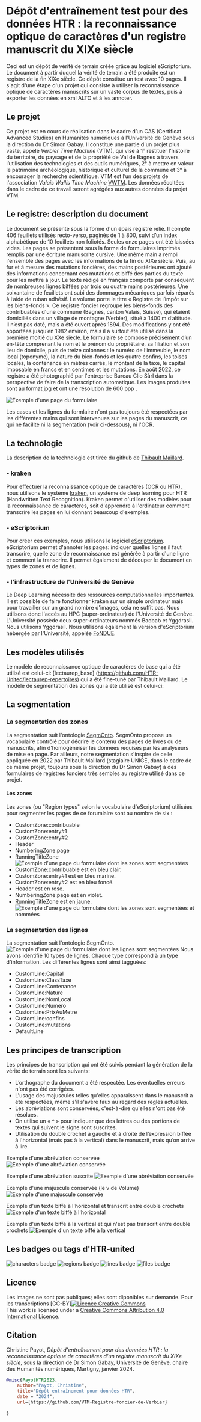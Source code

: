 
# Dépôt d'entraînement test pour des données HTR : la reconnaissance optique de caractères d'un registre manuscrit du XIXe siècle
Ceci est un dépôt de vérité de terrain créée grâce au logiciel eScriptorium. Le document à partir duquel la vérité de terrain a été produite est un registre de la fin XIXe siècle. 
Ce dépôt constitue un test avec 10 pages. Il s'agit d'une étape d'un projet qui consiste à utiliser la reconnaissance optique de caractères manuscrits sur un vaste corpus de textes, puis à exporter les données en xml ALTO et à les annoter.


## Le projet
Ce projet est en cours de réalisation dans le cadre d’un CAS (Certificat Advanced Studies) en Humanités numériques à l’Université de Genève sous la direction du Dr Simon Gabay.
Il constitue une partie d'un projet plus vaste, appelé _Verbier Time Machine_ (VTM), qui vise à 1° restituer l’histoire du territoire, du paysage et de la propriété de Val de Bagnes à travers l’utilisation des technologies et des outils numériques, 2° à mettre en valeur le patrimoine archéologique, historique et culturel de la commune et 3° à encourager la recherche scientifique. VTM est l’un des projets de l'association _Valais Wallis Time Machine_ [VWTM](https://www.timemachinevs.ch/).
Les données récoltées dans le cadre de ce travail seront agrégées aux autres données du projet VTM.  

## Le registre: description du document
Le document se présente sous la forme d'un épais registre relié. Il compte 406 feuillets utilisés recto-verso, paginés de 1 à 800, suivi d’un index alphabétique de 10 feuillets non foliotés. Seules onze pages ont été laissées vides. Les pages se présentent sous la forme de formulaires imprimés remplis par une écriture manuscrite cursive. Une même main a rempli l'ensemble des pages avec les informations de la fin du XIXe siècle. Puis, au fur et à mesure des mutations foncières, des mains postérieures ont ajouté des informations concernant ces mutations et biffé des parties du texte pour les mettre à jour. Le texte rédigé en français comporte par conséquent de nombreuses lignes biffées par trois ou quatre mains postérieures. Une soixantaine de feuillets ont subi des dommages mécaniques parfois réparés à l’aide de ruban adhésif.
Le volume porte le titre « Registre de l’impôt sur les biens-fonds ». Ce registre foncier regroupe les biens-fonds des contribuables d'une commune (Bagnes, canton Valais, Suisse), qui étaient domiciliés dans un village de montagne (Verbier), situé à 1400 m d’altitude. Il n’est pas daté, mais a été ouvert après 1894. Des modifications y ont été apportées jusqu’en 1982 environ, mais il a surtout été utilisé dans la première moitié du XXe siècle.
Le formulaire se compose précisément d’un en-tête comprenant le nom et le prénom du propriétaire, sa filiation et son lieu de domicile, puis de treize colonnes : le numéro de l’immeuble, le nom local (toponyme), la nature du bien-fonds et les quatre confins, les toises  locales, la contenance en mètres carrés, le montant de la taxe, le capital imposable en francs et en centimes et les mutations.
En août 2022, ce registre a été photographié par l'entreprise Bureau Clio Sàrl dans la perspective de faire de la transcription automatique. Les images produites sont au format jpg et ont une résolution de 600 ppp .

![Exemple d'une page du formulaire](images/ACBagnesR72_0043.jpg)

Les cases et les lignes du formlaire n'ont pas toujours été respectées par les différentes mains qui sont intervenues sur les pages du manuscrit, ce qui ne facilite ni la segmentation (voir ci-dessous), ni l'OCR.

## La technologie
La description de la technologie est tirée du github de [Thibault Maillard](https://github.com/vtm-topo/impot-batiment).

### - kraken
Pour effectuer la reconnaissance optique de caractères (OCR ou HTR), nous utilisons le système [kraken](https://kraken.re/master/index.html), un système de deep learning pour HTR (Handwritten Text Recognition).
Kraken permet d'utiliser des modèles pour la reconnaissance de caractères, soit d'apprendre à l'ordinateur comment transcrire les pages en lui donnant beaucoup d'exemples.

### - eScriptorium
Pour créer ces exemples, nous utilisons le logiciel [eScriptorium](https://escriptorium.fr/).
eScriptorium permet d'annoter les pages: indiquer quelles lignes il faut transcrire, quelle zone de reconnaissance est générée à partir d'une ligne et comment la transcrire. Il permet également de découper le document en types de zones et de lignes.

### - l'infrastructure de l'Université de Genève
Le Deep Learning nécessite des ressources computationnelles importantes. Il est possible de faire fonctionner kraken sur un simple ordinateur mais pour travailler sur un grand nombre d'images, cela ne suffit pas. Nous utilisons donc l'accès au HPC (super-ordinateur) de l'Université de Genève. L'Université possède deux super-ordinateurs nommés Baobab et Yggdrasil. Nous utilisons Yggdrasil.
Nous utilisons également la version d'eScriptorium hébergée par l'Université, appelée [FoNDUE](https://github.com/FoNDUE-HTR/Documentation).

## Les modèles utilisés
Le modèle de reconnaissance optique de caractères de base qui a été utilisé est celui-ci: [lectaurep_base] (https://github.com/HTR-United/lectaurep-repertoires) qui a été fine-tuné par Thibault Maillard.
Le modèle de segmentation des zones qui a été utilisé est celui-ci: 

## La segmentation
### La segmentation des zones
La segmentation suit l'ontologie [SegmOnto](https://segmonto.github.io/).
SegmOnto propose un vocabulaire contrôlé pour décrire le contenu des pages de livres ou de manuscrits, afin d'homogénéiser les données requises par les analyseurs de mise en page. 
Par ailleurs, notre segmentation s'inspire de celle appliquée en 2022 par Thibault Maillard (stagiaire UNIGE, dans le cadre de ce même projet, toujours sous la direction du Dr Simon Gabay) à des formulaires de registres fonciers très sembles au registre utilisé dans ce projet.

#### Les zones
Les zones (ou "Region types" selon le vocabulaire d'eScriptorium) utilisées pour segmenter les pages de ce forumlaire sont au nombre de six :
- CustomZone:contribuable
- CustomZone:entry#1
- CustomZone:entry#2
- Header
- NumberingZone:page
- RunningTitleZone
![Exemple d'une page du formulaire dont les zones sont segmentées](images/ACBagnesR72_0035_SegmentationZones.jpg)
- CustomZone:contribuable est en bleu clair.
- CustomZone:entry#1 est en bleu marine.
- CustomZone:entry#2 est en bleu foncé.
- Header est en rose.
- NumberingZone:page est en violet.
- RunningTitleZone est en jaune.
![Exemple d'une page du formulaire dont les zones sont segmentées et nommées](images/Segmentation_Zones_Noms.jpg)

### La segmentation des lignes
La segmentation suit l'ontologie SegmOnto. 
![Exemple d'une page du formulaire dont les lignes sont segmentées](images/ACBagnesR72_0035_SegmentationLignes.jpg)
Nous avons identifié 10 types de lignes. Chaque type correspond à un type d'information. Les différentes lignes sont ainsi tagguées:
- CustomLine:Capital
- CustomLine:ClassTaxe
- CustomLine:Contenance
- CustomLine:Nature
- CustomLine:NomLocal
- CustomLine:Numero
- CustomLine:PrixAuMetre
- CustomLine:confins
- CustomLine:mutations
- DefaultLine


## Les principes de transcription
Les principes de transcription qui ont été suivis pendant la génération de la vérité de terrain sont les suivants:
- L’orthographe du document a été respectée. Les éventuelles erreurs n'ont pas été corrigées.
- L'usage des majuscules telles qu'elles apparaissent dans le manuscrit a été respectées, même s'il s'avère faux au regard des règles actuelles.
- Les abréviations sont conservées, c'est-à-dire qu'elles n'ont pas été résolues.
- On utilise un « ^ » pour indiquer que des lettres ou des portions de textes qui suivent le signe sont suscrites.
- Utilisation du double crochet à gauche et à droite de l’expression biffée à l'horizontal (mais pas à la vertical) dans le manuscrit, mais qu’on arrive à lire.


Exemple d'une abréviation conservée
![Exemple d'une abréviation conservée](images/ExempleAbreviationConservee.JPG)

Exemple d'une abréviation suscrite
![Exemple d'une abréviation conservée](images/ExempleAbreviationSuscrite.JPG)

Exemple d'une majuscule conservée (le v de Volume)
![Exemple d'une majuscule conservée](images/ExempleMajuscule.JPG)

Exemple d'un texte biffé à l'horizontal et transcrit entre double crochets
![Exemple d'un texte biffé à l'horizontal](images/TexteBiffeHorizontal.JPG)

Exemple d'un texte biffé à la vertical et qui n'est pas transcrit entre double crochets
![Exemple d'un texte biffé à la vertical](images/TexteBiffeVertical.JPG)


## Les badges ou tags d'HTR-united
![characters badge](badges/characters.svg) ![regions badge](badges/regions.svg) ![lines badge](badges/lines.svg) ![files badge](badges/files.svg) 

## Licence
Les images ne sont pas publiques; elles sont diponibles sur demande.
Pour les transcriptions [CC-BY]<a rel="license" href="http://creativecommons.org/licenses/by-sa/4.0/"><img alt="Licence Creative Commons" style="border-width:0" src="https://i.creativecommons.org/l/by-sa/4.0/88x31.png" /></a><br />This work is licensed under a <a rel="license" href="http://creativecommons.org/licenses/by-sa/4.0/">Creative Commons Attribution 4.0 International Licence</a>.


## Citation
Christine Payot, _Dépôt d'entraînement pour des données HTR : la reconnaissance optique de caractères d'un registre manuscrit du XIXe siècle_, sous la direction de Dr Simon Gabay, Université de Genève, chaire des Humanités numériques, Martigny, janvier 2024.
```bibtex
@misc{PayotHTR2023,
    author="Payot, Christine",
    title="Dépôt entraînement pour données HTR",
    date = "2024",
    url={https://github.com/VTM-Registre-foncier-de-Verbier}    
    
}
```
